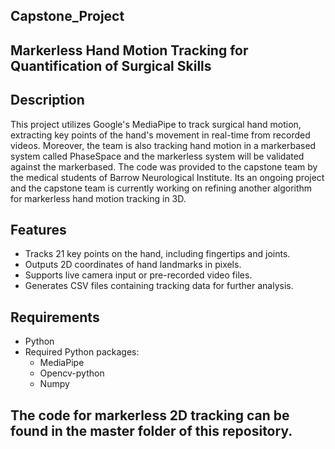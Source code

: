 ## Capstone_Project
## Markerless Hand Motion Tracking for Quantification of Surgical Skills

## Description
This project utilizes Google's MediaPipe to track surgical hand motion, extracting key points of the hand's movement in real-time from recorded videos. Moreover, the team is also tracking hand motion in a markerbased system called PhaseSpace and the markerless system will be validated against the markerbased. 
The code was provided to the capstone team by the medical students of Barrow Neurological Institute. Its an ongoing project and the capstone team is currently working on refining another algorithm for markerless hand motion tracking in 3D. 

## Features
- Tracks 21 key points on the hand, including fingertips and joints.
- Outputs 2D coordinates of hand landmarks in pixels.
- Supports live camera input or pre-recorded video files.
- Generates CSV files containing tracking data for further analysis.

## Requirements
- Python
- Required Python packages:
  - MediaPipe
  - Opencv-python
  - Numpy

## The code for markerless 2D tracking can be found in the master folder of this repository.
